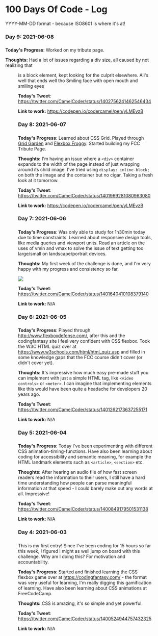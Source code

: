 # 100 Days Of Code - Log
YYYY-MM-DD format - because ISO8601 is where it's at!

### Day 9: 2021-06-08
##### 

**Today's Progress**: Worked on my tribute page. 

**Thoughts:** Had a lot of issues regarding a div size, all caused by not realizing that <figure> is a block element, kept looking for the culprit elsewhere. All's well that ends well tho Smiling face with open mouth and smiling eyes

**Today's Tweet**: https://twitter.com/CamelCoder/status/1402756241462546434

**Link to work:** https://codepen.io/codercamel/pen/yLMEvzB

### Day 8: 2021-06-07
##### 

**Today's Progress**: Learned about CSS Grid. Played through <a href="https://cssgridgarden.com/">Grid Garden</a> and <a href="https://flexboxfroggy.com/">Flexbox Froggy</a>.
Started building my FCC Tribute Page.

**Thoughts:** I'm having an issue where a `<div>` container expands to the width of the page instead of just wrapping around its child image. I've tried using `display: inline-block;` on both the image and the container but no cigar. Taking a fresh look at it tomorrow. 

**Today's Tweet**: https://twitter.com/CamelCoder/status/1401969281080963080

**Link to work:** https://codepen.io/codercamel/pen/yLMEvzB

### Day 7: 2021-06-06
##### 

**Today's Progress**: Was only able to study for 1h30min today due to time constraints. Learned about responsive design tools, like media queries and viewport units. Read an article on the uses of vmin and vmax to solve the issue of text getting too large/small on landscape/portrait devices.

**Thoughts:** My first week of the challenge is done, and I'm very happy with my progress and consistency so far.

<img src="https://i.imgur.com/4JYWEyE.png">

**Today's Tweet**: https://twitter.com/CamelCoder/status/1401640410108379140

**Link to work:** N/A

### Day 6: 2021-06-05
##### 

**Today's Progress**: Played through http://www.flexboxdefense.com/, after this and the codingfantasy site I feel very confident with CSS flexbox. Took the W3C HTML quiz over at https://www.w3schools.com/html/html_quiz.asp and filled in some knowledge gaps that the FCC course didn't cover (or didn't cover yet).

**Thoughts:** It's impressive how much easy pre-made stuff you can implement with just a simple HTML tag, like `<video controls>` or `<meter>`. I can imagine that implementing elements like this would have been quite a headache for developers 20 years ago.

**Today's Tweet**: https://twitter.com/CamelCoder/status/1401262173637255171

**Link to work:** N/A

### Day 5: 2021-06-04
##### 

**Today's Progress**: Today I've been experimenting with different CSS animation-timing-functions. Have also been learning about coding for accessibility and semantic meaning, for example the HTML landmark elements such as `<article>`, `<section>` etc.

**Thoughts:** After hearing an audio file of how fast screen readers read the information to their users, I still have a hard time understanding how people can parse meaningful information at that speed - I could barely make out any words at all. Impressive!

**Today's Tweet**: https://twitter.com/CamelCoder/status/1400849179501531138

**Link to work:** N/A

### Day 4: 2021-06-03
##### 

This is my first entry! Since I've been coding for 15 hours so far this week, I figured I might as well jump on board with this challenge. Why am I doing this? For motivation and accountability.

**Today's Progress**: Started and finished learning the CSS flexbox game over at https://codingfantasy.com/ - the format was very useful for learning, I'm really digging this gamification of learning. Have also been learning about CSS animations at FreeCodeCamp.

**Thoughts:** CSS is amazing, it's so simple and yet powerful.

**Today's Tweet**: https://twitter.com/CamelCoder/status/1400524944757432325

**Link to work:** N/A
